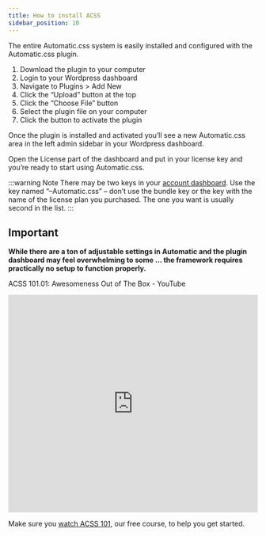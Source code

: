 ```yaml
---
title: How to install ACSS
sidebar_position: 10
---
```


The entire Automatic.css system is easily installed and configured with the Automatic.css plugin.

1.  Download the plugin to your computer
2.  Login to your Wordpress dashboard
3.  Navigate to Plugins > Add New
4.  Click the “Upload” button at the top
5.  Click the “Choose File” button
6.  Select the plugin file on your computer
7.  Click the button to activate the plugin

Once the plugin is installed and activated you’ll see a new Automatic.css area in the left admin sidebar in your Wordpress dashboard.

Open the License part of the dashboard and put in your license key and you’re ready to start using Automatic.css.

:::warning Note
There may be two keys in your [account dashboard](https://automaticcss.com/account). Use the key named “–Automatic.css” – don’t use the bundle key or the key with the name of the license plan you purchased. The one you want is usually second in the list.
:::

## Important

**While there are a ton of adjustable settings in Automatic and the plugin dashboard may feel overwhelming to some … the framework requires practically no setup to function properly.**

ACSS 101.01: Awesomeness Out of The Box - YouTube

<iframe width="100%" height="440" src="https://www.youtube.com/embed/6XIHJ8NBuFw" frameborder="0" allowfullscreen></iframe>

Make sure you [watch ACSS 101](https://youtube.com/playlist?list=PL72Ci-T5YC93yut2z1NZBVY1pBYy2osB8&si=RjCn3fEXK4nR7Qav), our free course, to help you get started.
